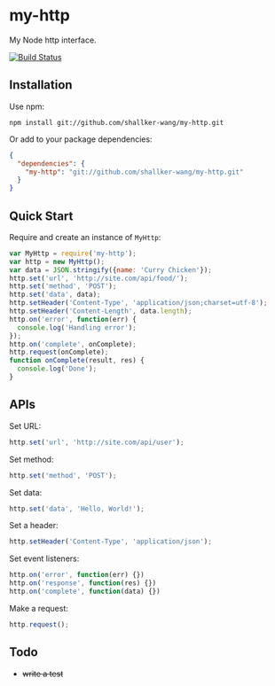 my-http
==========

My Node http interface.

[![Build Status](https://drone.io/github.com/shallker-wang/my-http/status.png)](https://drone.io/github.com/shallker-wang/my-http/latest)


## Installation
Use npm:
```shell
npm install git://github.com/shallker-wang/my-http.git
```

Or add to your package dependencies:
```json
{
  "dependencies": {
    "my-http": "git://github.com/shallker-wang/my-http.git"
  }
}
```

## Quick Start
Require and create an instance of `MyHttp`:
```javascript
var MyHttp = require('my-http');
var http = new MyHttp();
var data = JSON.stringify({name: 'Curry Chicken'});
http.set('url', 'http://site.com/api/food/');
http.set('method', 'POST');
http.set('data', data);
http.setHeader('Content-Type', 'application/json;charset=utf-8');
http.setHeader('Content-Length', data.length);
http.on('error', function(err) {
  console.log('Handling error');
});
http.on('complete', onComplete);
http.request(onComplete);
function onComplete(result, res) {
  console.log('Done');
}
```

## APIs
Set URL:
```javascript
http.set('url', 'http://site.com/api/user');
```

Set method:
```javascript
http.set('method', 'POST');
```

Set data:
```javascript
http.set('data', 'Hello, World!');
```

Set a header:
```javascript
http.setHeader('Content-Type', 'application/json');
```

Set event listeners:
```javascript
http.on('error', function(err) {})
http.on('response', function(res) {})
http.on('complete', function(data) {})
```

Make a request:
```javascript
http.request();
```

## Todo
* ~~write a test~~
